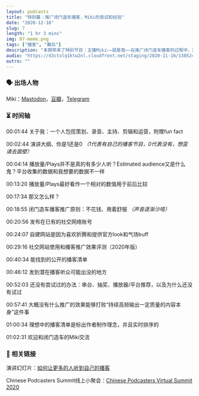 ```yaml
---
layout: podcasts
title: "特别篇：推广闭门造车播客，Miki的尝试和经验"
date: "2020-12-16"
slug: 7
length: "1 hr 3 mins"
img: 07-meme.png
tags: ["播客", "幕后"]
description: "本期带来了特别节目：主播Miki——就是我——在推广闭门造车播客的过程中，踩过的坑、吐过的槽，还有一些小小的胜利。这次的内容本来是Chinese Podcasters Summit线上小聚会中的一个talk，放出来应该会对新播客的主创们有所帮助，同时作为播客创作幕后，也是挺有意思的记录。"
audio: "https://d3ctxlq1ktw2nl.cloudfront.net/staging/2020-11-16/138524846-44100-2-df36121092ed6.m4a"
outro: ""
---
```


### 🗣 出场人物

Miki：[Mastodon](https://m.cmx.im/@mikihau)，[豆瓣](https://www.douban.com/people/49489567/)，[Telegram](https://t.me/liquid_raspberry)


### ⏳ 时间轴

00:01:44 关于我：一个人包揽策划、录音、主持、剪辑和运营，附赠fun fact

00:02:44 演讲大纲、你是1还是0 *（1代表有自己的播客节目，0代表没有，想歪请去面壁）*

00:04:14 播放量/Plays并不是真的有多少人听？Estimated audience又是什么鬼？平台收集的数据和我想要的数据不一样

00:13:20 播放量/Plays最好看作一个相对的数值用于前后比较

00:17:34 那又怎么样？

00:18:55 闭门造车播客推广原则：不花钱、用着舒服 *（声音逐渐沙哑）*

00:20:56 发布在已有的社交网络账号

00:24:07 自建网站是因为喜欢折腾和提供官方look和气场buff

00:29:16 社交网站使用和播客推广效果评测（2020年版）

00:40:34 能找到的公开的播客清单

00:46:12 发到潜在播客听众可能出没的地方

00:52:03 还没有尝试过的办法：串台、抽奖、播放器/平台推荐，以及为什么还没有试过

00:57:41 大概没有什么推广的效果能够打败“持续高频输出一定质量的内容本身”这件事

01:00:34 理想中的播客清单是标出作者制作理念，并且实时排序的

01:02:31 欢迎和闭门造车的Miki交流

### 🔗 相关链接

演讲幻灯片：[如何让更多的人听到自己的播客](https://docs.google.com/presentation/d/1CAfqRqV7AP4XI2m5tj9Q53r5agJJj_vOi3kWaivxxLY/edit?usp=sharing)

Chinese Podcasters Summit线上小聚会：[Chinese Podcasters Virtual Summit 2020](https://podcastsummit.github.io/2020summit/)
